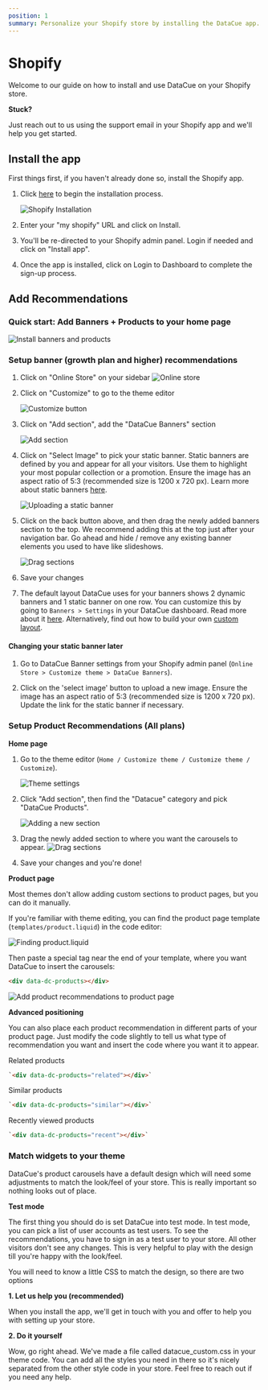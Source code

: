 ```yaml
---
position: 1
summary: Personalize your Shopify store by installing the DataCue app.
---
```


# Shopify

Welcome to our guide on how to install and use DataCue on your Shopify store.

**Stuck?**

Just reach out to us using the support email in your Shopify app and we'll help you get started.

## Install the app

First things first, if you haven't already done so, install the Shopify app.

1. Click [here](https://app.datacue.co/en/onboarding/shopify) to begin the installation process.

    ![Shopify Installation](./images/en-shopify-install-step2.png)

2. Enter your "my shopify" URL and click on Install.

3. You'll be re-directed to your Shopify admin panel. Login if needed and click on "Install app".

4. Once the app is installed, click on Login to Dashboard to complete the sign-up process.

## Add Recommendations

### Quick start: Add Banners + Products to your home page

![Install banners and products](./images/shopify_add_recommendations.gif)

### Setup banner (growth plan and higher) recommendations

1. Click on "Online Store" on your sidebar
    ![Online store](./images/online_store.png)

2. Click on "Customize" to go to the theme editor

    ![Customize button](./images/customize_btn.png)

3. Click on "Add section", add the "DataCue Banners" section

    ![Add section](./images/add_section_banners.png)

4. Click on "Select Image" to pick your static banner. Static banners are defined by you and appear for all your visitors. Use them to highlight your most popular collection or a promotion. Ensure the image has an aspect ratio of 5:3 (recommended size is 1200 x 720 px). Learn more about static banners [here](/guide/banners).

   ![Uploading a static banner](./images/homepage_banners.png)

5. Click on the back button above, and then drag the newly added banners section to the top. We recommend adding this at the top just after your navigation bar. Go ahead and hide / remove any existing banner elements you used to have like slideshows.

    ![Drag sections](./images/drag_banners_products.gif)

6. Save your changes

7. The default layout DataCue uses for your banners shows 2 dynamic banners and 1 static banner on one row. You can customize this by going to `Banners > Settings` in your DataCue dashboard. Read more about it [here](/guide/banners.html#banner-layout). Alternatively, find out how to build your own [custom layout](/install/advanced.html#custom-banner-layout).


#### Changing your static banner later

1. Go to DataCue Banner settings from your Shopify admin panel (`Online Store > Customize theme > DataCue Banners`).

2. Click on the 'select image' button to upload a new image. Ensure the image has an aspect ratio of 5:3 (recommended size is 1200 x 720 px). Update the link for the static banner if necessary.

### Setup Product Recommendations (All plans)

**Home page**

1. Go to the theme editor (`Home / Customize theme / Customize theme / Customize`).

   ![Theme settings](./images/customize_theme.png)

2. Click "Add section", then find the "Datacue" category and pick "DataCue Products".

   ![Adding a new section](./images/add_section_products.png)

3. Drag the newly added section to where you want the carousels to appear.
    ![Drag sections](./images/drag_banners_products.gif)

4. Save your changes and you're done!

**Product page**

Most themes don't allow adding custom sections to product pages, but you can do it manually.

If you're familiar with theme editing, you can find the product page template
(`templates/product.liquid`) in the code editor:

![Finding product.liquid](./images/find_template.png)

Then paste a special tag near the end of your template, where you want DataCue to insert the carousels:

```html
<div data-dc-products></div>
```

![Add product recommendations to product page](./images/shopify_add_code_product_page.gif)

**Advanced positioning**

You can also place each product recommendation in different parts of your product page. Just modify the code slightly to tell us what type of recommendation you want and insert the code where you want it to appear.

Related products

```html
`<div data-dc-products="related"></div>`
```

Similar products

```html
`<div data-dc-products="similar"></div>`
```

Recently viewed products

```html
`<div data-dc-products="recent"></div>`
```

### Match widgets to your theme

DataCue's product carousels have a default design which will need some adjustments to match the look/feel of your store. This is really important so nothing looks out of place.

**Test mode**

The first thing you should do is set DataCue into test mode. In test mode, you can pick a list of user accounts as test users. To see the recommendations, you have to sign in as a test user to your store. All other visitors don't see any changes. This is very helpful to play with the design till you're happy with the look/feel.

You will need to know a little CSS to match the design, so there are two options

**1. Let us help you (recommended)**

When you install the app, we'll get in touch with you and offer to help you with setting up your store.

**2. Do it yourself**

Wow, go right ahead. We've made a file called datacue_custom.css in your theme code. You can add all the styles you need in there so it's nicely separated from the other style code in your store. Feel free to reach out if you need any help.
